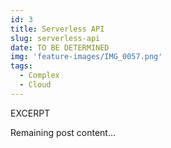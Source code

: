 ```yaml
---
id: 3
title: Serverless API
slug: serverless-api
date: TO BE DETERMINED
img: 'feature-images/IMG_0057.png'
tags: 
  - Complex
  - Cloud
---
```


EXCERPT
<!--more-->

Remaining post content...

